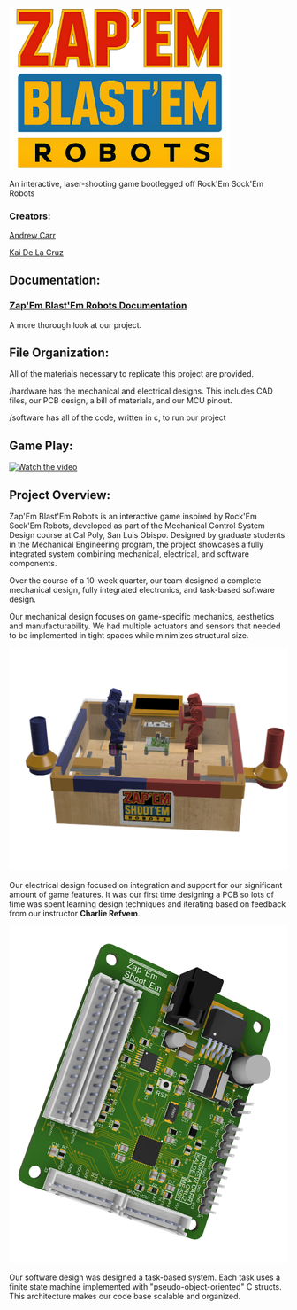 <img src="docs\media\photos\transparent_logo_sized.png" width="400" alt="logo">

An interactive, laser-shooting game bootlegged off Rock'Em Sock'Em Robots

### Creators:

[Andrew Carr](https://andrewpatcarr.github.io/projects/)

[Kai De La Cruz](https://sites.google.com/view/kaicustoms/home?authuser=0) 


## Documentation:

### [Zap'Em Blast'Em Robots Documentation](https://andrewpatcarr.github.io/zap_em__blast_em/)

A more thorough look at our project.

## File Organization:

All of the materials necessary to replicate this project are provided.

/hardware has the mechanical and electrical designs. This includes CAD files, our PCB design, a bill of materials, and our MCU pinout.

/software has all of the code, written in c, to run our project

## Game Play:

[![Watch the video](https://img.youtube.com/vi/SelIsVGXWzg/0.jpg)](https://www.youtube.com/watch?v=SelIsVGXWzg)


## Project Overview:

Zap'Em Blast'Em Robots is an interactive game inspired by Rock'Em Sock'Em Robots, developed as part of the Mechanical Control System Design course at Cal Poly, San Luis Obispo. Designed by graduate students in the Mechanical Engineering program, the project showcases a fully integrated system combining mechanical, electrical, and software components.

Over the course of a 10-week quarter, our team designed a complete mechanical design, fully integrated electronics, and task-based software design.

Our mechanical design focuses on game-specific mechanics, aesthetics and manufacturability. We had multiple actuators and sensors that needed to be implemented in tight spaces while minimizes structural size.

![mech design](docs\media\photos\assemblyCAD.png)

Our electrical design focused on integration and support for our significant amount of game features. It was our first time designing a PCB so lots of time was spent learning design techniques and iterating based on feedback from our instructor **Charlie Refvem**. 

![pcb](docs\media\photos\MCU_Design_v32.png)

Our software design was designed a task-based system. Each task uses a finite state machine implemented with "pseudo-object-oriented" C structs. This architecture makes our code base scalable and organized.



